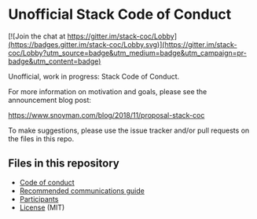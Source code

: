 # Unofficial Stack Code of Conduct

[![Join the chat at https://gitter.im/stack-coc/Lobby](https://badges.gitter.im/stack-coc/Lobby.svg)](https://gitter.im/stack-coc/Lobby?utm_source=badge&utm_medium=badge&utm_campaign=pr-badge&utm_content=badge)

Unofficial, work in progress: Stack Code of Conduct.

For more information on motivation and goals, please see the
announcement blog post:

https://www.snoyman.com/blog/2018/11/proposal-stack-coc

To make suggestions, please use the issue tracker and/or pull requests
on the files in this repo.

## Files in this repository

* [Code of conduct](CODE_OF_CONDUCT.md)
* [Recommended communications guide](COMMUNICATIONS.md)
* [Participants](PARTICIPANTS.md)
* [License](LICENSE) (MIT)
